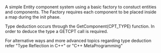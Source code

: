 A simple Entity component system using a basic factory to constuct entities and components. The Factory requires each component to be 
placed inside a map during the init phase.

Type deduction occurs through the GetComponent(CPT_TYPE) function. In order to deduce the type a GETCPT call is required. 

For alternative ways and more advanced topics regarding type deduction refer "Type Reflection in C++" or "C++ MetaProgramming"

